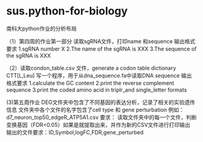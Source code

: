 # sus.python-for-biology
南科大python作业的分析布局

（1）第四周的作业第一部分
     读取sgRNA文件，打印name 和sequence 
     输出格式要求
     1.sgRNA number X
     2.The name of the sgRNA is XXX
     3.The sequence of the sgRNA is XXX
     
（2）读取condon_table.csv 文件，generate a codon table dictionary  CTT[L,Leu]
     写一个程序，用于从dna_sequence.fa中读取DNA sequence
     输出格式要求
     1.calculate the GC content
     2.print the reverse complement sequence
     3.print the coded amino acid in triplr_and single_letter formats
     
 (3)第五周作业
    DEG文件夹中包含了不同基因的表达分析，记录了相关的实验遗传信息
    文件夹中各个文件的名字包含了cell type 和 gene perturbation
    例如：d7_neuron_top50_edgeR_ATP5A1.csv
    要求：
    读取文件夹中的每一个文件，判断变换基因（FDR<0.05）如果是就提取出来，并作为新的CSV文件进行打印输出
    输出的文件要求：ID,Symbol,logFC,FDR,gene_perturbed
